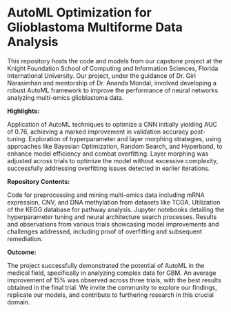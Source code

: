 # AutoML Optimization for Glioblastoma Multiforme Data Analysis

This repository hosts the code and models from our capstone project at the Knight Foundation School of Computing and Information Sciences, Florida International University. Our project, under the guidance of Dr. Giri Narasimhan and mentorship of Dr. Ananda Mondal, involved developing a robust AutoML framework to improve the performance of neural networks analyzing multi-omics glioblastoma data.

**Highlights:**

Application of AutoML techniques to optimize a CNN initially yielding AUC of 0.76, achieving a marked improvement in validation accuracy post-tuning.
Exploration of hyperparameter and layer morphing strategies, using approaches like Bayesian Optimization, Random Search, and Hyperband, to enhance model efficiency and combat overfitting.
Layer morphing was adjusted across trials to optimize the model without excessive complexity, successfully addressing overfitting issues detected in earlier iterations.

**Repository Contents:**

Code for preprocessing and mining multi-omics data including mRNA expression, CNV, and DNA methylation from datasets like TCGA.
Utilization of the KEGG database for pathway analysis.
Jupyter notebooks detailing the hyperparameter tuning and neural architecture search processes.
Results and observations from various trials showcasing model improvements and challenges addressed, including proof of overfitting and subsequent remediation.

**Outcome:**

The project successfully demonstrated the potential of AutoML in the medical field, specifically in analyzing complex data for GBM. An average improvement of 15% was observed across three trials, with the best results obtained in the final trial.
We invite the community to explore our findings, replicate our models, and contribute to furthering research in this crucial domain.
